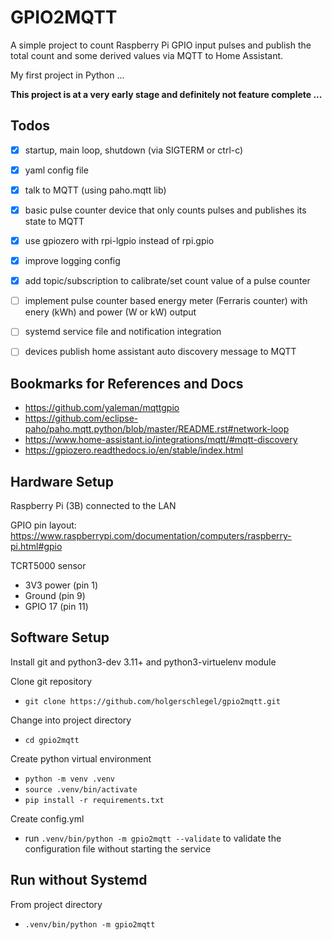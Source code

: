 # GPIO2MQTT

A simple project to count Raspberry Pi GPIO input pulses and publish the total count and some derived values via MQTT to Home Assistant.

My first project in Python ...

**This project is at a very early stage and definitely not feature complete ...**


## Todos
- [x] startup, main loop, shutdown (via SIGTERM or ctrl-c)
- [x] yaml config file
- [x] talk to MQTT (using paho.mqtt lib)
- [x] basic pulse counter device that only counts pulses and publishes its state to MQTT
- [x] use gpiozero with rpi-lgpio instead of rpi.gpio
- [x] improve logging config
- [x] add topic/subscription to calibrate/set count value of a pulse counter
- [ ] implement pulse counter based energy meter (Ferraris counter) with enery (kWh) and power (W or kW) output
- [ ] systemd service file and notification integration
- [ ] devices publish home assistant auto discovery message to MQTT


## Bookmarks for References and Docs

- https://github.com/yaleman/mqttgpio
- https://github.com/eclipse-paho/paho.mqtt.python/blob/master/README.rst#network-loop
- https://www.home-assistant.io/integrations/mqtt/#mqtt-discovery
- https://gpiozero.readthedocs.io/en/stable/index.html


## Hardware Setup

Raspberry Pi (3B) connected to the LAN

GPIO pin layout: https://www.raspberrypi.com/documentation/computers/raspberry-pi.html#gpio

TCRT5000 sensor
- 3V3 power (pin 1)
- Ground (pin 9)
- GPIO 17 (pin 11)


## Software Setup

Install git and python3-dev 3.11+ and python3-virtuelenv module

Clone git repository
- `git clone https://github.com/holgerschlegel/gpio2mqtt.git`

Change into project directory
- `cd gpio2mqtt`

Create python virtual environment
- `python -m venv .venv`
- `source .venv/bin/activate`
- `pip install -r requirements.txt`

Create config.yml
- run `.venv/bin/python -m gpio2mqtt --validate` to validate the configuration file without starting the service


## Run without Systemd

From project directory
- `.venv/bin/python -m gpio2mqtt`
